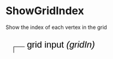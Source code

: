 
# ShowGridIndex
Show the index of each vertex in the grid

<svg width="2562.0" height="240" >
<style>.text { font: normal 24.0px sans-serif;}tspan{ font: italic 24.0px sans-serif;}.moduleName{ font: italic 30px sans-serif;}</style>
<rect x="0" y="60" width="256.2" height="90" rx="5" ry="5" style="fill:#64c8c8ff;" />
<rect x="6.0" y="60" width="30" height="30" rx="0" ry="0" style="fill:#c81e1eff;" >
<title>gridIn</title></rect>
<rect x="21.0" y="30" width="1.0" height="30" rx="0" ry="0" style="fill:#000000;" />
<rect x="21.0" y="30" width="30" height="1.0" rx="0" ry="0" style="fill:#000000;" />
<text x="57.0" y="33.0" class="text" >grid input<tspan> (gridIn)</tspan></text>
<rect x="6.0" y="120" width="30" height="30" rx="0" ry="0" style="fill:#c8c81eff;" >
<title>gridOut</title></rect>
<rect x="21.0" y="150" width="1.0" height="60" rx="0" ry="0" style="fill:#000000;" />
<rect x="21.0" y="210" width="30" height="1.0" rx="0" ry="0" style="fill:#000000;" />
<text x="57.0" y="213.0" class="text" >pass grid from grid in<tspan> (gridOut)</tspan></text>
<rect x="42.0" y="120" width="30" height="30" rx="0" ry="0" style="fill:#c8c81eff;" >
<title>indexOut</title></rect>
<rect x="57.0" y="150" width="1.0" height="30" rx="0" ry="0" style="fill:#000000;" />
<rect x="57.0" y="180" width="30" height="1.0" rx="0" ry="0" style="fill:#000000;" />
<text x="93.0" y="183.0" class="text" >the indices of the vertices of the grid<tspan> (indexOut)</tspan></text>
<text x="6.0" y="115.5" class="moduleName" >ShowGridIndex</text></svg>

